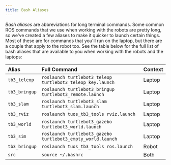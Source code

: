 ```yaml
---  
title: Bash Aliases  
---
```


*Bash aliases* are abbreviations for long terminal commands. Some common ROS commands that we use when working with the robots are pretty long, so we've created a few aliases to make it quicker to launch certain things. Most of these are for commands that you'll run on the laptop, but there are a couple that apply to the robot too. See the table below for the full list of bash aliases that are available to you when working with the robots and the laptops:

<center>

| Alias | Full Command | Context |
| :--- | :--- | :--- |
| `tb3_teleop` | `roslaunch turtlebot3_teleop turtlebot3_teleop_key.launch` | Laptop |
| `tb3_bringup` | `roslaunch turtlebot3_bringup turtlebot3_remote.launch` | Laptop |
| `tb3_slam` | `roslaunch turtlebot3_slam turtlebot3_slam.launch` | Laptop |
| `tb3_rviz` | `roslaunch tuos_tb3_tools rviz.launch` | Laptop |
| `tb3_world` | `roslaunch turtlebot3_gazebo turtlebot3_world.launch` | Laptop |
| `tb3_sim` | `roslaunch turtlebot3_gazebo turtlebot3_empty_world.launch` | Laptop |
| `tb3_bringup` | `roslaunch tuos_tb3_tools ros.launch` | Robot |
| `src` | `source ~/.bashrc` | Both |

</center>